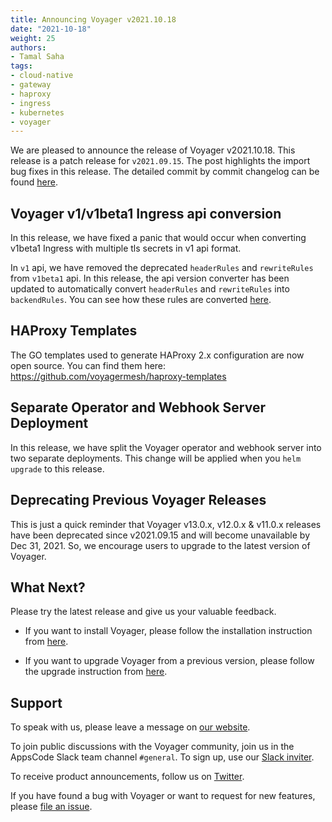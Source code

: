 ```yaml
---
title: Announcing Voyager v2021.10.18
date: "2021-10-18"
weight: 25
authors:
- Tamal Saha
tags:
- cloud-native
- gateway
- haproxy
- ingress
- kubernetes
- voyager
---
```


We are pleased to announce the release of Voyager v2021.10.18. This release is a patch release for `v2021.09.15`. The post highlights the import bug fixes in this release. The detailed commit by commit changelog can be found [here](https://github.com/voyagermesh/CHANGELOG/blob/master/releases/v2021.10.18/README.md).

## **Voyager v1/v1beta1 Ingress api conversion**

In this release, we have fixed a panic that would occur when converting v1beta1 Ingress with multiple tls secrets in v1 api format.

In `v1` api, we have removed the deprecated `headerRules` and `rewriteRules` from `v1beta1` api. In this release, the api version converter has been updated to automatically convert `headerRules` and `rewriteRules` into `backendRules`. You can see how these rules are converted [here](https://github.com/voyagermesh/apimachinery/blob/v0.1.3/apis/voyager/v1beta1/conversion.go#L125-L131).

## **HAProxy Templates**

The GO templates used to generate HAProxy 2.x configuration are now open source. You can find them here: https://github.com/voyagermesh/haproxy-templates

## **Separate Operator and Webhook Server Deployment**

In this release, we have split the Voyager operator and webhook server into two separate deployments. This change will be applied when you `helm upgrade` to this release.

## Deprecating Previous Voyager Releases

This is just a quick reminder that Voyager v13.0.x, v12.0.x & v11.0.x releases have been deprecated since v2021.09.15 and will become unavailable by Dec 31, 2021. So, we encourage users to upgrade to the latest version of Voyager.

## What Next?

Please try the latest release and give us your valuable feedback.

* If you want to install Voyager, please follow the installation instruction from [here](https://voyagermesh.com/docs/latest/setup).

* If you want to upgrade Voyager from a previous version, please follow the upgrade instruction from [here](https://voyagermesh.com/docs/latest/setup/upgrade/).

## Support

To speak with us, please leave a message on [our website](https://appscode.com/contact/).

To join public discussions with the Voyager community, join us in the AppsCode Slack team channel `#general`. To sign up, use our [Slack inviter](https://slack.appscode.com/).

To receive product announcements, follow us on [Twitter](https://twitter.com/Voyagermesh).

If you have found a bug with Voyager or want to request for new features, please [file an issue](https://github.com/voyagermesh/project/issues/new).
